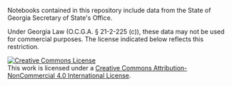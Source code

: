 Notebooks contained in this repository include data from the State of Georgia Secretary of State's Office.

Under Georgia Law (O.C.G.A. § 21-2-225 (c)), these data may not be used for commercial purposes. The license indicated below reflects this restriction.

<a rel="license" href="http://creativecommons.org/licenses/by-nc/4.0/"><img alt="Creative Commons License" style="border-width:0" src="https://i.creativecommons.org/l/by-nc/4.0/88x31.png" /></a><br />This work is licensed under a <a rel="license" href="http://creativecommons.org/licenses/by-nc/4.0/">Creative Commons Attribution-NonCommercial 4.0 International License</a>.
